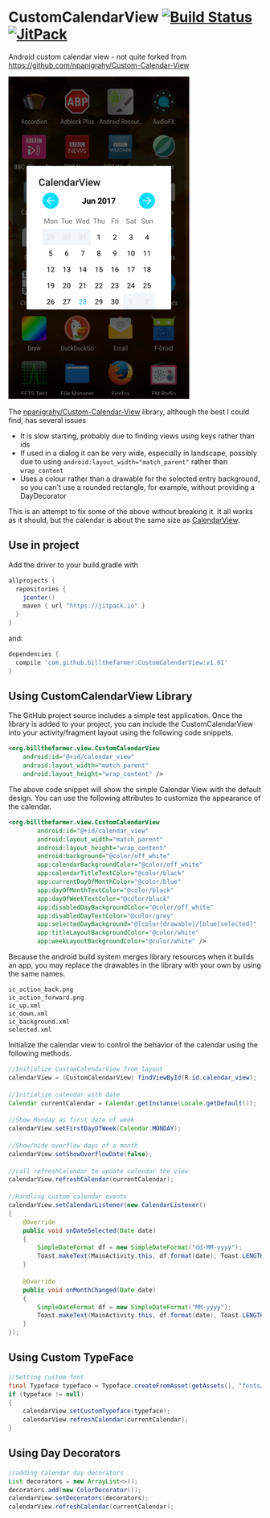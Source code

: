 # CustomCalendarView [![Build Status](https://travis-ci.org/billthefarmer/CustomCalendarView.svg?branch=master)](https://travis-ci.org/billthefarmer/CustomCalendarView) [![JitPack](https://jitpack.io/v/billthefarmer/CustomCalendarView.svg)](https://jitpack.io/#billthefarmer/CustomCalendarView)
Android custom calendar view - not quite forked from https://github.com/npanigrahy/Custom-Calendar-View

![Calendar](https://github.com/billthefarmer/billthefarmer.github.io/raw/master/images/Calendar.png)

The [npanigrahy/Custom-Calendar-View](https://github.com/npanigrahy/Custom-Calendar-View) library,
although the best I could find, has several issues
* It is slow starting, probably due to finding views using keys rather
  than ids
* If used in a dialog it can be very wide, especially in landscape,
  possibly due to using `android:layout_width="match_parent"` rather
  than `wrap_content`
* Uses a colour rather than a drawable for the selected entry
  background, so you can't use a rounded rectangle, for example,
  without providing a DayDecorator

This is an attempt to fix some of the above without breaking it. It
all works as it should, but the calendar is about the same size as
[CalendarView](https://developer.android.com/reference/android/widget/CalendarView.html).

## Use in project
Add the driver to your build.gradle with
```gradle
allprojects {
  repositories {
    jcenter()
    maven { url "https://jitpack.io" }
  }
}
```
and:
```gradle
dependencies {
  compile 'com.github.billthefarmer:CustomCalendarView:v1.01'
}
```

## Using CustomCalendarView Library
The GitHub project source includes a simple test application. Once the
library is added to your project, you can include the
CustomCalendarView into your activity/fragment layout using the
following code snippets.
```xml
<org.billthefarmer.view.CustomCalendarView
	android:id="@+id/calendar_view"
	android:layout_width="match_parent"
	android:layout_height="wrap_content" />
```
The above code snippet will show the simple Calendar View with the
default design. You can use the following attributes to customize the
appearance of the calendar.
```xml
<org.billthefarmer.view.CustomCalendarView
        android:id="@+id/calendar_view"
        android:layout_width="match_parent"
        android:layout_height="wrap_content"
        android:background="@color/off_white"
        app:calendarBackgroundColor="@color/off_white"
        app:calendarTitleTextColor="@color/black"
        app:currentDayOfMonthColor="@color/blue"
        app:dayOfMonthTextColor="@color/black"
        app:dayOfWeekTextColor="@color/black"
        app:disabledDayBackgroundColor="@color/off_white"
        app:disabledDayTextColor="@color/grey"
        app:selectedDayBackground="@[color|drawable]/[blue|selected]"
        app:titleLayoutBackgroundColor="@color/white"
        app:weekLayoutBackgroundColor="@color/white" />
```
Because the android build system merges library resources when it
builds an app, you may replace the drawables in the library with your
own by using the same names.
```
ic_action_back.png
ic_action_forward.png
ic_up.xml
ic_down.xml
ic_background.xml
selected.xml
```
Initialize the calendar view to control the behavior of the calendar
using the following methods.
```java
//Initialize CustomCalendarView from layout
calendarView = (CustomCalendarView) findViewById(R.id.calendar_view);

//Initialize calendar with date
Calendar currentCalendar = Calendar.getInstance(Locale.getDefault());

//Show Monday as first date of week
calendarView.setFirstDayOfWeek(Calendar.MONDAY);

//Show/hide overflow days of a month
calendarView.setShowOverflowDate(false);

//call refreshCalendar to update calendar the view
calendarView.refreshCalendar(currentCalendar);

//Handling custom calendar events
calendarView.setCalendarListener(new CalendarListener()
{
    @Override
    public void onDateSelected(Date date)
    {
        SimpleDateFormat df = new SimpleDateFormat("dd-MM-yyyy");
        Toast.makeText(MainActivity.this, df.format(date), Toast.LENGTH_SHORT).show();
    }

    @Override
    public void onMonthChanged(Date date)
    {
        SimpleDateFormat df = new SimpleDateFormat("MM-yyyy");
        Toast.makeText(MainActivity.this, df.format(date), Toast.LENGTH_SHORT).show();
    }
});
```

## Using Custom TypeFace
```java
//Setting custom font
final Typeface typeface = Typeface.createFromAsset(getAssets(), "fonts/Arch_Rival_Bold.ttf");
if (typeface != null)
{
    calendarView.setCustomTypeface(typeface);
    calendarView.refreshCalendar(currentCalendar);
}
```

## Using Day Decorators
```java
//adding calendar day decorators
List decorators = new ArrayList<>();
decorators.add(new ColorDecorator());
calendarView.setDecorators(decorators);
calendarView.refreshCalendar(currentCalendar);
```
